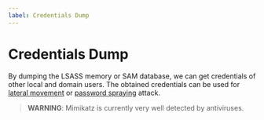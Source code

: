 ```yaml
---
label: Credentials Dump
---
```


# Credentials Dump

By dumping the LSASS memory or SAM database, we can get credentials of other local and domain users. The obtained credentials can be used for [lateral movement](/windows-lateral-movement) or [password spraying](password-spraying) attack.

> **WARNING**: Mimikatz is currently very well detected by antiviruses.
